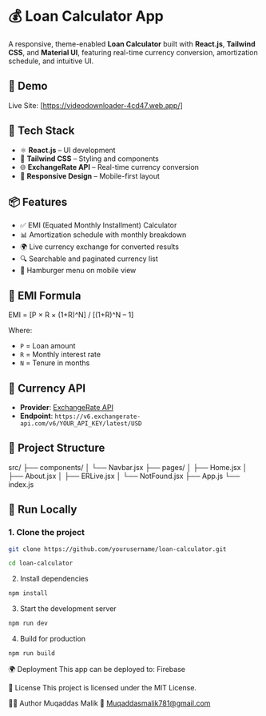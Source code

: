 # 💰 Loan Calculator App

A responsive, theme-enabled **Loan Calculator** built with **React.js**, **Tailwind CSS**, and **Material UI**, featuring real-time currency conversion, amortization schedule, and intuitive UI.

## 🚀 Demo

Live Site: [https://videodownloader-4cd47.web.app/]



## 🧰 Tech Stack

- ⚛️ **React.js** – UI development
- 🎨 **Tailwind CSS** – Styling and components
- 🌐 **ExchangeRate API** – Real-time currency conversion
- 📱 **Responsive Design** – Mobile-first layout

## 📦 Features

- ✅ EMI (Equated Monthly Installment) Calculator
- 📊 Amortization schedule with monthly breakdown
- 🌍 Live currency exchange for converted results
- 🔍 Searchable and paginated currency list
- 📱 Hamburger menu on mobile view


## 🧮 EMI Formula

EMI = [P × R × (1+R)^N] / [(1+R)^N – 1]


Where:
- `P` = Loan amount
- `R` = Monthly interest rate
- `N` = Tenure in months

## 🔄 Currency API

- **Provider**: [ExchangeRate API](https://www.exchangerate-api.com/)
- **Endpoint**: `https://v6.exchangerate-api.com/v6/YOUR_API_KEY/latest/USD`

## 📂 Project Structure

src/
├── components/
│ └── Navbar.jsx
├── pages/
│ ├── Home.jsx
│ ├── About.jsx
│ ├── ERLive.jsx
│ └── NotFound.jsx
├── App.js
└── index.js


## 🧪 Run Locally

### 1. Clone the project

```bash
git clone https://github.com/yourusername/loan-calculator.git
```
```bash
cd loan-calculator
```

2. Install dependencies
```bash
npm install
```

3. Start the development server
```bash
npm run dev
```

4. Build for production
```bash
npm run build
```


🌍 Deployment
This app can be deployed to:
Firebase

📄 License
This project is licensed under the MIT License.

🙋‍♀️ Author
Muqaddas Malik
📧 Muqaddasmalik781@gmail.com


